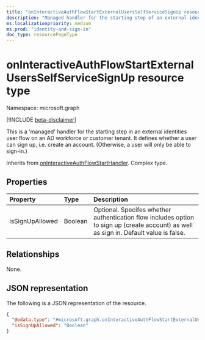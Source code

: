 ```yaml
---
title: "onInteractiveAuthFlowStartExternalUsersSelfServiceSignUp resource type"
description: "Managed handler for the starting step of an external identities user flow"
ms.localizationpriority: medium
ms.prod: "identity-and-sign-in"
doc_type: resourcePageType
---
```


# onInteractiveAuthFlowStartExternalUsersSelfServiceSignUp resource type

Namespace: microsoft.graph

[!INCLUDE [beta-disclaimer](../../includes/beta-disclaimer.md)]

This is a 'managed' handler for the starting step in an external identities user flow on an AD workforce or customer tenant.  It defines whether a user can sign up, i.e. create an account. (Otherwise, a user will only be able to sign-in.)

Inherits from [onInteractiveAuthFlowStartHandler](../resources/oninteractiveauthflowstarthandler.md). Complex type.

## Properties
|Property|Type|Description|
|:---|:---|:---|
|isSignUpAllowed|Boolean|Optional.  Specifes whether authentication flow includes option to sign up (create account) as well as sign in. Default value is false.|

## Relationships
None.

## JSON representation
The following is a JSON representation of the resource.
<!-- {
  "blockType": "resource",
  "@odata.type": "microsoft.graph.onInteractiveAuthFlowStartExternalUsersSelfServiceSignUp"
}
-->
``` json
{
  "@odata.type": "#microsoft.graph.onInteractiveAuthFlowStartExternalUsersSelfServiceSignUp",
  "isSignUpAllowed": "Boolean"
}
```

